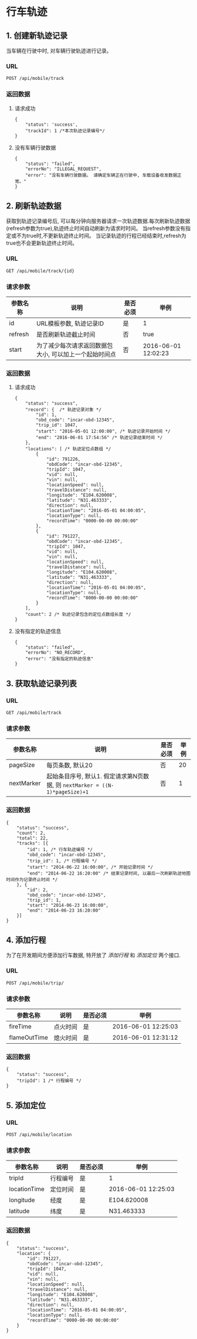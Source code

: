 # 行车轨迹

## 1. 创建新轨迹记录
当车辆在行驶中时, 对车辆行驶轨迹进行记录。

### URL
`POST /api/mobile/track`

### 返回数据
1. 请求成功

    ```
    {
        "status": 'success',
        "trackId": 1 /*本次轨迹记录编号*/
    }
    ```

2. 没有车辆行驶数据

    ```
    {
        "status": "failed",
        "errorNo": "ILLEGAL_REQUEST",
        "error": "没有车辆行驶数据。 请确定车辆正在行驶中, 车载设备收发数据正常。"
    }
    ```

## 2. 刷新轨迹数据
获取到轨迹记录编号后, 可以每分钟向服务器请求一次轨迹数据.每次刷新轨迹数据(refresh参数为true),轨迹终止时间自动刷新为请求时时间。
当refresh参数没有指定或不为true时,不更新轨迹终止时间。
当记录轨迹的行程已经结束时,refresh为true也不会更新轨迹终止时间。

### URL
`GET /api/mobile/track/{id}`

### 请求参数

| 参数名称 | 说明 | 是否必须 | 举例 |
| -------- | ---- | -------- | ---- |
| id | URL模板参数, 轨迹记录ID | 是 | 1 |
| refresh | 是否刷新轨迹截止时间 | 否 | true |
| start | 为了减少每次请求返回数据包大小, 可以加上一个起始时间点 | 否 | 2016-06-01 12:02:23 |

### 返回数据
1. 请求成功

    ```
    {
        "status": "success",
        "record": {  /* 轨迹记录对象 */
            "id": 1,
            "obd_code": "incar-obd-12345",
            "trip_id": 1047,
            "start": "2016-05-01 12:00:00", /* 轨迹记录开始时间 */
            "end": "2016-06-01 17:54:56" /* 轨迹记录结束时间 */
        },
        "locations": [ /* 轨迹定位点数组 */
            {
                "id": 791226,
                "obdCode": "incar-obd-12345",
                "tripId": 1047,
                "vid": null,
                "vin": null,
                "locationSpeed": null,
                "travelDistance": null,
                "longitude": "E104.620008",
                "latitude": "N31.463333",
                "direction": null,
                "locationTime": "2016-05-01 04:00:05",
                "locationType": null,
                "recordTime": "0000-00-00 00:00:00"
            },
            {
                "id": 791227,
                "obdCode": "incar-obd-12345",
                "tripId": 1047,
                "vid": null,
                "vin": null,
                "locationSpeed": null,
                "travelDistance": null,
                "longitude": "E104.620008",
                "latitude": "N31.463333",
                "direction": null,
                "locationTime": "2016-05-01 04:00:05",
                "locationType": null,
                "recordTime": "0000-00-00 00:00:00"
            }
        ],
        "count": 2 /* 轨迹记录包含的定位点数组长度 */
    }
    ```

2. 没有指定的轨迹信息

    ```
    {
        "status": "failed",
        "errorNo": "NO_RECORD",
        "error": "没有指定的轨迹信息"
    }
    ```

## 3. 获取轨迹记录列表
### URL
`GET /api/mobile/track`

### 请求参数

| 参数名称 | 说明 | 是否必须 | 举例 |
| -------- | ---- | -------- | ---- |
| pageSize | 每页条数, 默认20 | 否 | 20 |
| nextMarker | 起始条目序号, 默认1. 假定请求第N页数据, 则 `nextMarker = ((N-1)*pageSize)+1` | 否 | 1 |

### 返回数据

```
{
    "status": "success",
    "count": 2,
    "total": 22,
    "tracks": [{
        "id": 1, /* 行车轨迹编号 */
        "obd_code": "incar-obd-12345",
        "trip_id": 1, /* 行程编号 */
        "start": "2014-06-22 16:00:00", /* 开始记录时间 */
        "end": "2014-06-22 16:20:00" /* 结束记录时间, 以最后一次刷新轨迹地图时间作为记录终止时间 */
    }, {
        "id": 2,
        "obd_code": "incar-obd-12345",
        "trip_id": 1,
        "start": "2014-06-23 16:00:00",
        "end": "2014-06-23 16:20:00"
    }]
}
```

## 4. 添加行程
为了在开发期间方便添加行车数据, 特开放了 _添加行程_ 和 _添加定位_ 两个接口.

### URL
`POST /api/mobile/trip/`

### 请求参数

| 参数名称 | 说明 | 是否必须 | 举例 |
| -------- | ---- | -------- | ---- |
| fireTime | 点火时间 | 是 | 2016-06-01 12:25:03 |
| flameOutTime | 熄火时间 | 是 | 2016-06-01 12:31:12 |

### 返回数据

```
{
    "status": "success",
    "tripId": 1 /* 行程编号 */
}
```

## 5. 添加定位

### URL
`POST /api/mobile/location`

### 请求参数

| 参数名称 | 说明 | 是否必须 | 举例 |
| -------- | ---- | -------- | ---- |
| tripId | 行程编号 | 是 | 1 |
| locationTime | 定位时间 | 是 | 2016-06-01 12:25:03 |
| longitude | 经度 | 是 | E104.620008 |
| latitude | 纬度 | 是 | N31.463333 |

### 返回数据

```
{
    "status": "success",
    "location": {
        "id": 791227,
        "obdCode": "incar-obd-12345",
        "tripId": 1047,
        "vid": null,
        "vin": null,
        "locationSpeed": null,
        "travelDistance": null,
        "longitude": "E104.620008",
        "latitude": "N31.463333",
        "direction": null,
        "locationTime": "2016-05-01 04:00:05",
        "locationType": null,
        "recordTime": "0000-00-00 00:00:00"
    }
}
```

